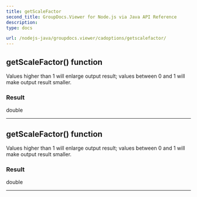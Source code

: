 ```yaml
---
title: getScaleFactor
second_title: GroupDocs.Viewer for Node.js via Java API Reference
description: 
type: docs

url: /nodejs-java/groupdocs.viewer/cadoptions/getscalefactor/
---
```


## getScaleFactor()  function

 Values higher than 1 will enlarge output result; values between 0 and 1 will
 make output result smaller.
 

### Result
double


---


## getScaleFactor()  function

 Values higher than 1 will enlarge output result; values between 0 and 1 will
 make output result smaller.
 

### Result
double


---


